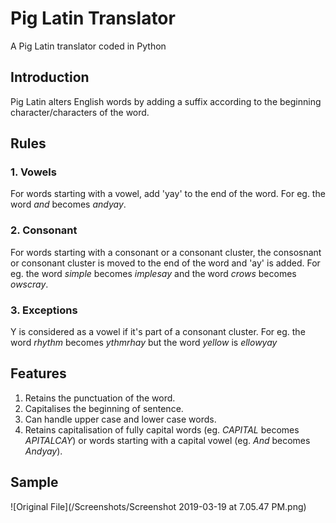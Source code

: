 # Pig Latin Translator
A Pig Latin translator coded in Python

## Introduction 
Pig Latin alters English words by adding a suffix according to the beginning character/characters of the word.

## Rules
### 1. Vowels
For words starting with a vowel, add 'yay' to the end of the word. For eg. the word *and* becomes *andyay*.

### 2. Consonant
For words starting with a consonant or a consonant cluster, the consosnant or consonant cluster is moved to the end of the word and 'ay' is added. For eg. the word *simple* becomes *implesay* and the word *crows* becomes *owscray*.

### 3. Exceptions
Y is considered as a vowel if it's part of a consonant cluster. For eg. the word *rhythm* becomes *ythmrhay* but the word *yellow* is *ellowyay*

## Features 
1. Retains the punctuation of the word.
2. Capitalises the beginning of sentence.
3. Can handle upper case and lower case words.
4. Retains capitalisation of fully capital words (eg. *CAPITAL* becomes *APITALCAY*) or words starting with a capital vowel (eg. *And* becomes *Andyay*).

## Sample
![Original File](/Screenshots/Screenshot 2019-03-19 at 7.05.47 PM.png)
